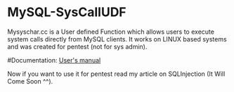 # MySQL-SysCallUDF

Mysyschar.cc is a User defined Function which allows users to execute system calls directly from MySQL clients.
It works on LINUX based systems and was created for pentest (not for sys admin). 

#Documentation:
[User's manual](https://github.com/AcousGit/MySQL-SysCallUDF/wiki "User's Manual")


Now if you want to use it for pentest read my article on SQLInjection (It Will Come Soon ^^). 
 

